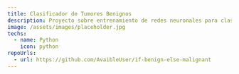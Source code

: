 ```yaml
---
title: Clasificador de Tumores Benignos
description: Proyecto sobre entrenamiento de redes neuronales para clasificar tumores de mama entre benignos y malignos.
image: /assets/images/placeholder.jpg
techs:
  - name: Python
    icon: python
repoUrls:
  - url: https://github.com/AvaibleUser/if-benign-else-malignant
---
```

